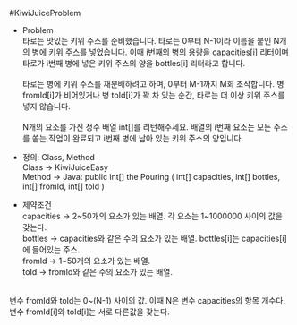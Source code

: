 #KiwiJuiceProblem

* Problem <br/>
타로는 맛있는 키위 주스를 준비했습니다. 타로는 0부터 N-1이라 이름을 붙인 N개의 병에 키위 주스를 넣었습니다. 
이때 i번째의 병의 용량을 capacities[i] 리터이며 타로가 i번째 병에 넣은 키위 주스의 양을 bottles[i] 리터라고 합니다. <br/><br/>
타로는 병에 키위 주스를 재분배하려고 하며, 0부터 M-1까지 M회 조작합니다.
병 fromId[i]가 비어있거나 병 toId[i]가 꽉 차 있는 순간, 타로는 더 이상 키위 주스를 넣지 않습니다.<br/><br/>
N개의 요소를 가진 정수 배열 int[]를 리턴해주세요.
배열의 i번째 요소는 모든 주스를 쏟는 작업이 완료되고 i번째 병에 남아 있는 키위 주스의 양입니다.<br/>

* 정의: Class, Method <br/>
Class -> KiwiJuiceEasy <br/>
Method -> Java: public int[] the Pouring ( int[] capacities, int[] bottles, int[] fromId, int[] toId ) <br/>

* 제약조건<br/>
capacities -> 2~50개의 요소가 있는 배열. 각 요소는 1~1000000 사이의 값을 갖는다.<br/>
bottles -> capacities와 같은 수의 요소가 있는 배열. bottles[i]는 capacities[i]에 들어있는 주스.<br/>
fromId -> 1~50개의 요소가 있는 배열.<br/>
toId -> fromId와 같은 수의 요소가 있는 배열.<br/>
<br/>
변수 fromId와 toId는 0~(N-1) 사이의 값. 이때 N은 변수 capacities의 항목 개수다. 변수 fromId[i]와 toId[i]는 서로 다른값을 갖는다.<br/>


